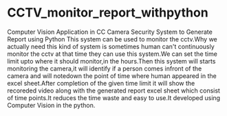 # CCTV_monitor_report_withpython
Computer Vision Application in CC Camera Security System  to Generate Report using Python
This system can be used to monitor the cctv.Why we actually need this kind of system is sometimes human can't continuously monitor the cctv at that time they can use this system.We can set the time limit upto where it should monitor,in the hours.Then this system will starts monitoring the camera,it will identify if a person comes infront of the camera and will notedown the point of time where human appeared in the excel sheet.After completion of the given time limit it will show the recoreded video along with the generated report excel sheet which consist of time points.It reduces the time waste and easy to use.It developed using Computer Vision in the python.



